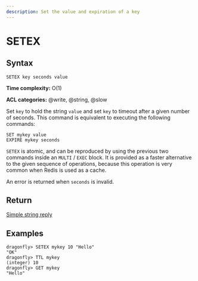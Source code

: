 ```yaml
---
description: Set the value and expiration of a key
---
```


# SETEX

## Syntax

    SETEX key seconds value

**Time complexity:** O(1)

**ACL categories:** @write, @string, @slow

Set `key` to hold the string `value` and set `key` to timeout after a given
number of seconds.
This command is equivalent to executing the following commands:

```
SET mykey value
EXPIRE mykey seconds
```

`SETEX` is atomic, and can be reproduced by using the previous two commands
inside an `MULTI` / `EXEC` block.
It is provided as a faster alternative to the given sequence of operations,
because this operation is very common when Redis is used as a cache.

An error is returned when `seconds` is invalid.

## Return

[Simple string reply](https://redis.io/docs/reference/protocol-spec/#simple-strings)

## Examples

```shell
dragonfly> SETEX mykey 10 "Hello"
"OK"
dragonfly> TTL mykey
(integer) 10
dragonfly> GET mykey
"Hello"
```

